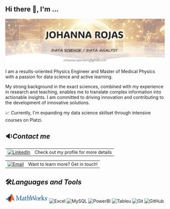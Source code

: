 ##  **Hi there** :wave:, **I'm ...**

![Logo](Images/Logo2.png)

I am a results-oriented Physics Engineer and Master of Medical Physics with a passion for data science and active learning. 

My strong background in the exact sciences, combined with my experience in research and teaching, enables me to translate complex information into actionable insights. I am committed to driving innovation and contributing to the development of innovative solutions.

:chart_with_upwards_trend: Currently, I'm expanding my data science skillset through intensive courses on Platzi.

## :sound:***Contact me***

<table>
  <tr>
    <td><a href="https://www.linkedin.com/in/leidy-johanna-rojas"><img src="https://img.shields.io/badge/LinkedIn-0077B5?style=for-the-badge&logo=linkedin&logoColor=white" alt="LinkedIn" width="100"   
 /></a></td>
    <td style="text-align: center;"><span>Check out my profile for more details</span></td>
  </tr>
</table>
<table>
  <tr>
    <td><a href="mailto:johannarojasmarin@gmail.com"><img 
src="https://img.shields.io/badge/Gmail-D14836?style=for-the-badge&logo=gmail&logoColor=white" alt="Email" width="75"   
 /></a></td>
    <td style="text-align: center;"><span>Want to learn more? Get in touch!</span></td>
  </tr>
</table>

## 🛠***Languages and Tools***
<img src="Images/Matlab.png" alt="Matlab" width="135"></img>
![Excel](https://img.shields.io/badge/Microsoft_Excel-217346?style=for-the-badge&logo=microsoft-excel&logoColor=white)
![MySQL](https://img.shields.io/badge/MySQL-005C84?style=for-the-badge&logo=mysql&logoColor=whit)
![PowerBI](https://img.shields.io/badge/PowerBI-F2C811?style=for-the-badge&logo=Power%20BI&logoColor=white)
![Tableu](https://img.shields.io/badge/Tableau-E97627?style=for-the-badge&logo=Tableau&logoColor=white)
![Git](https://img.shields.io/badge/GIT-E44C30?style=for-the-badge&logo=git&logoColor=white)
![GitHub](https://img.shields.io/badge/GitHub-100000?style=for-the-badge&logo=github&logoColor=white)

<!--
**Johanna-Rojas/Johanna-Rojas** is a ✨ _special_ ✨ repository because its `README.md` (this file) appears on your GitHub profile.

Here are some ideas to get you started:

- 🔭 I’m currently working on ...
- 🌱 I’m currently learning ...
- 👯 I’m looking to collaborate on ...
- 🤔 I’m looking for help with ...
- 💬 Ask me about ...
- 📫 How to reach me: ...
- 😄 Pronouns: ...
- ⚡ Fun fact: ...
-->
